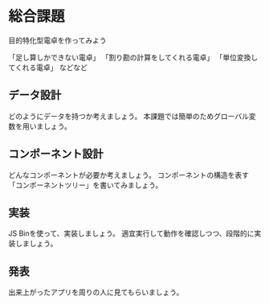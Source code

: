 # 総合課題

目的特化型電卓を作ってみよう

「足し算しかできない電卓」
「割り勘の計算をしてくれる電卓」
「単位変換してくれる電卓」
などなど

## データ設計

どのようにデータを持つか考えましょう。
本課題では簡単のためグローバル変数を用いましょう。

## コンポーネント設計

どんなコンポーネントが必要か考えましょう。
コンポーネントの構造を表す「コンポーネントツリー」を書いてみましょう。

## 実装

JS Binを使って、実装しましょう。
適宜実行して動作を確認しつつ、段階的に実装しましょう。

## 発表

出来上がったアプリを周りの人に見てもらいましょう。
